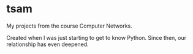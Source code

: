tsam
====

My projects from the course Computer Networks.

Created when I was just starting to get to know Python.
Since then, our relationship has even deepened.
